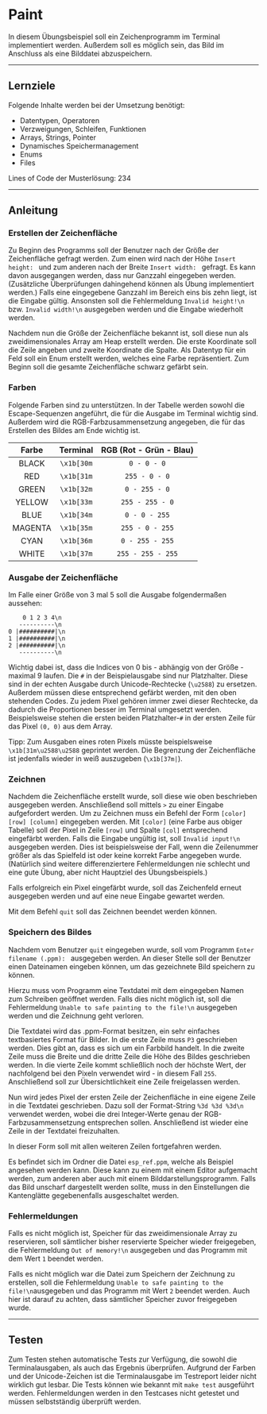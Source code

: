 # Paint

In diesem Übungsbeispiel soll ein Zeichenprogramm im Terminal implementiert werden. Außerdem soll es möglich sein, das Bild im Anschluss als eine Bilddatei abzuspeichern.

---

## Lernziele

Folgende Inhalte werden bei der Umsetzung benötigt:
  - Datentypen, Operatoren
  - Verzweigungen, Schleifen, Funktionen
  - Arrays, Strings, Pointer
  - Dynamisches Speichermanagement
  - Enums
  - Files

Lines of Code der Musterlösung: 234

---

## Anleitung

### Erstellen der Zeichenfläche

Zu Beginn des Programms soll der Benutzer nach der Größe der Zeichenfläche gefragt werden. Zum einen wird nach der Höhe `Insert height: ` und zum anderen nach der Breite `Insert width: ` gefragt. Es kann davon ausgegangen werden, dass nur Ganzzahl eingegeben werden. (Zusätzliche Überprüfungen dahingehend können als Übung implementiert werden.) Falls eine eingegebene Ganzzahl im Bereich eins bis zehn liegt, ist die Eingabe gültig. Ansonsten soll die Fehlermeldung `Invalid height!\n` bzw. `Invalid width!\n` ausgegeben werden und die Eingabe wiederholt werden.

Nachdem nun die Größe der Zeichenfläche bekannt ist, soll diese nun als zweidimensionales Array am Heap erstellt werden. Die erste Koordinate soll die Zeile angeben und zweite Koordinate die Spalte. Als Datentyp für ein Feld soll ein Enum erstellt werden, welches eine Farbe repräsentiert. Zum Beginn soll die gesamte Zeichenfläche schwarz gefärbt sein.

### Farben

Folgende Farben sind zu unterstützen. In der Tabelle werden sowohl die Escape-Sequenzen angeführt, die für die Ausgabe im Terminal wichtig sind. Außerdem wird die RGB-Farbzusammensetzung angegeben, die für das Erstellen des Bildes am Ende wichtig ist.

| Farbe | Terminal | RGB (Rot - Grün - Blau) |
| :---: | :------: | :-: |
| BLACK | `\x1b[30m` | `0 - 0 - 0` |
| RED | `\x1b[31m` | `255 - 0 - 0` |
| GREEN | `\x1b[32m` | `0 - 255 - 0` |
| YELLOW | `\x1b[33m` | `255 - 255 - 0` |
| BLUE | `\x1b[34m` | `0 - 0 - 255` |
| MAGENTA | `\x1b[35m` | `255 - 0 - 255` |
| CYAN | `\x1b[36m` | `0 - 255 - 255` |
| WHITE | `\x1b[37m` | `255 - 255 - 255` |

### Ausgabe der Zeichenfläche

Im Falle einer Größe von 3 mal 5 soll die Ausgabe folgendermaßen aussehen:

```
    0 1 2 3 4\n
   ----------\n
0 |##########|\n
1 |##########|\n
2 |##########|\n
   ----------\n
```

Wichtig dabei ist, dass die Indices von 0 bis - abhängig von der Größe - maximal 9 laufen. Die `#` in der Beispielausgabe sind nur Platzhalter. Diese sind in der echten Ausgabe durch Unicode-Rechtecke (`\u2588`) zu ersetzen. Außerdem müssen diese entsprechend gefärbt werden, mit den oben stehenden Codes. Zu jedem Pixel gehören immer zwei dieser Rechtecke, da dadurch die Proportionen besser im Terminal umgesetzt werden. Beispielsweise stehen die ersten beiden Platzhalter-`#` in der ersten Zeile für das Pixel `(0, 0)` aus dem Array.

Tipp: Zum Ausgaben eines roten Pixels müsste beispielsweise `\x1b[31m\u2588\u2588` geprintet werden. Die Begrenzung der Zeichenfläche ist jedenfalls wieder in weiß auszugeben (`\x1b[37m|`).

### Zeichnen

Nachdem die Zeichenfläche erstellt wurde, soll diese wie oben beschrieben ausgegeben werden. Anschließend soll mittels ` > ` zu einer Eingabe aufgefordert werden. Um zu Zeichnen muss ein Befehl der Form `[color] [row] [column]` eingegeben werden. Mit `[color]` (eine Farbe aus obiger Tabelle) soll der Pixel in Zeile `[row]` und Spalte `[col]` entsprechend eingefärbt werden. Falls die Eingabe ungültig ist, soll `Invalid input!\n` ausgegeben werden. Dies ist beispielsweise der Fall, wenn die Zeilenummer größer als das Spielfeld ist oder keine korrekt Farbe angegeben wurde. (Natürlich sind weitere differenziertere Fehlermeldungen nie schlecht und eine gute Übung, aber nicht Hauptziel des Übungsbeispiels.)

Falls erfolgreich ein Pixel eingefärbt wurde, soll das Zeichenfeld erneut ausgegeben werden und auf eine neue Eingabe gewartet werden.

Mit dem Befehl `quit` soll das Zeichnen beendet werden können.

### Speichern des Bildes

Nachdem vom Benutzer `quit` eingegeben wurde, soll vom Programm `Enter filename (.ppm): ` ausgegeben werden. An dieser Stelle soll der Benutzer einen Dateinamen eingeben können, um das gezeichnete Bild speichern zu können.

Hierzu muss vom Programm eine Textdatei mit dem eingegeben Namen zum Schreiben geöffnet werden. Falls dies nicht möglich ist, soll die Fehlermeldung `Unable to safe painting to the file!\n` ausgegeben werden und die Zeichnung geht verloren.

Die Textdatei wird das .ppm-Format besitzen, ein sehr einfaches textbasiertes Format für Bilder. In die erste Zeile muss `P3` geschrieben werden. Dies gibt an, dass es sich um ein Farbbild handelt. In die zweite Zeile muss die Breite und die dritte Zeile die Höhe des Bildes geschrieben werden. In die vierte Zeile kommt schließlich noch der höchste Wert, der nachfolgend bei den Pixeln verwendet wird - in diesem Fall `255`. Anschließend soll zur Übersichtlichkeit eine Zeile freigelassen werden.

Nun wird jedes Pixel der ersten Zeile der Zeichenfläche in eine eigene Zeile in die Textdatei geschrieben. Dazu soll der Format-String `%3d %3d %3d\n` verwendet werden, wobei die drei Integer-Werte genau der RGB-Farbzusammensetzung entsprechen sollen. Anschließend ist wieder eine Zeile in der Textdatei freizuhalten.

In dieser Form soll mit allen weiteren Zeilen fortgefahren werden.

Es befindet sich im Ordner die Datei `esp_ref.ppm`, welche als Beispiel angesehen werden kann. Diese kann zu einem mit einem Editor aufgemacht werden, zum anderen aber auch mit einem Bilddarstellungsprogramm. Falls das Bild unscharf dargestellt werden sollte, muss in den Einstellungen die Kantenglätte gegebenenfalls ausgeschaltet werden.

### Fehlermeldungen

Falls es nicht möglich ist, Speicher für das zweidimensionale Array zu reservieren, soll sämtlicher bisher reservierte Speicher wieder freigegeben, die Fehlermeldung `Out of memory!\n` ausgegeben und das Programm mit dem Wert `1` beendet werden.

Falls es nicht möglich war die Datei zum Speichern der Zeichnung zu erstellen, soll die Fehlermeldung `Unable to safe painting to the file!\n`ausgegeben und das Programm mit Wert `2` beendet werden. Auch hier ist darauf zu achten, dass sämtlicher Speicher zuvor freigegeben wurde.

---

## Testen

Zum Testen stehen automatische Tests zur Verfügung, die sowohl die Terminalausgaben, als auch das Ergebnis überprüfen. Aufgrund der Farben und der Unicode-Zeichen ist die Terminalausgabe im Testreport leider nicht wirklich gut lesbar. Die Tests können wie bekannt mit `make test` ausgeführt werden. Fehlermeldungen werden in den Testcases nicht getestet und müssen selbstständig überprüft werden.
